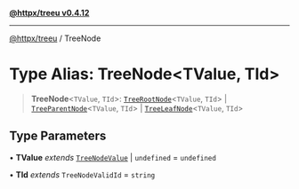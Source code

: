 [**@httpx/treeu v0.4.12**](../README.md)

***

[@httpx/treeu](../README.md) / TreeNode

# Type Alias: TreeNode\<TValue, TId\>

> **TreeNode**\<`TValue`, `TId`\>: [`TreeRootNode`](../interfaces/TreeRootNode.md)\<`TValue`, `TId`\> \| [`TreeParentNode`](../interfaces/TreeParentNode.md)\<`TValue`, `TId`\> \| [`TreeLeafNode`](../interfaces/TreeLeafNode.md)\<`TValue`, `TId`\>

## Type Parameters

• **TValue** *extends* [`TreeNodeValue`](TreeNodeValue.md) \| `undefined` = `undefined`

• **TId** *extends* `TreeNodeValidId` = `string`
